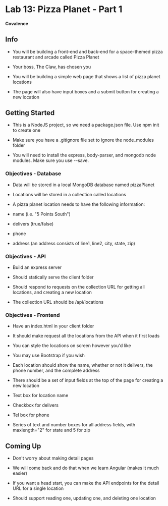 # Lab 13: Pizza Planet - Part 1

#### Covalence

## Info

* You will be building a front-end and back-end for a space-themed pizza restaurant and arcade called Pizza Planet

* Your boss, The Claw, has chosen you

* You will be building a simple web page that shows a list of pizza planet locations

* The page will also have input boxes and a submit button for creating a new location

## Getting Started

* This is a NodeJS project, so we need a package.json file. Use npm init to create one

* Make sure you have a .gitignore file set to ignore the node_modules folder

* You will need to install the express, body-parser, and mongodb node modules. Make sure you use --save.

### Objectives - Database

* Data will be stored in a local MongoDB database named pizzaPlanet

* Locations will be stored in a collection called locations

* A pizza planet location needs to have the following information:

* name (i.e. "5 Points South") 
* delivers (true/false)
* phone
* address (an address consists of line1, line2, city, state, zip)

### Objectives - API

* Build an express server

* Should statically serve the client folder

* Should respond to requests on the collection URL for getting all locations, and creating a new location

* The collection URL should be /api/locations

### Objectives - Frontend

* Have an index.html in your client folder

* It should make request all the locations from the API when it first loads

* You can style the locations on screen however you'd like

* You may use Bootstrap if you wish

* Each location should show the name, whether or not it delivers, the phone number, and the complete address

* There should be a set of input fields at the top of the page for creating a new location

* Text box for location name

* Checkbox for delivers

* Tel box for phone

* Series of text and number boxes for all address fields, with maxlength="2" for state and 5 for zip

## Coming Up

* Don't worry about making detail pages

* We will come back and do that when we learn Angular (makes it much easier)

* If you want a head start, you can make the API endpoints for the detail URL for a single location

* Should support reading one, updating one, and deleting one location
